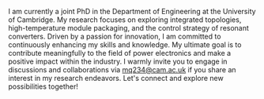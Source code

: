 I am currently a joint PhD in the Department of Engineering at the University of Cambridge. My research focuses on exploring integrated topologies, high-temperature module packaging, and the control strategy of resonant converters.
Driven by a passion for innovation, I am committed to continuously enhancing my skills and knowledge. My ultimate goal is to contribute meaningfully to the field of power electronics and make a positive impact within the industry.
I warmly invite you to engage in discussions and collaborations via mq234@cam.ac.uk if you share an interest in my research endeavors. Let's connect and explore new possibilities together!